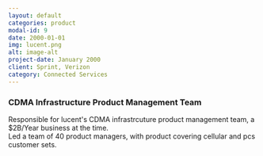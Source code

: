 ```yaml
---
layout: default
categories: product
modal-id: 9
date: 2000-01-01
img: lucent.png
alt: image-alt
project-date: January 2000
client: Sprint, Verizon
category: Connected Services
---
```


<div style="text-align: left;" markdown="1">

### CDMA Infrastructure Product Management Team
Responsible for lucent's CDMA infrastrcuture product management team, a $2B/Year business at the time.  
Led a team of 40 product managers, with product covering cellular and pcs customer sets.  